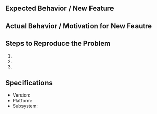## Expected Behavior / New Feature


## Actual Behavior / Motivation for New Feautre


## Steps to Reproduce the Problem

  1.
  1.
  1.

## Specifications

  - Version:
  - Platform:
  - Subsystem:
